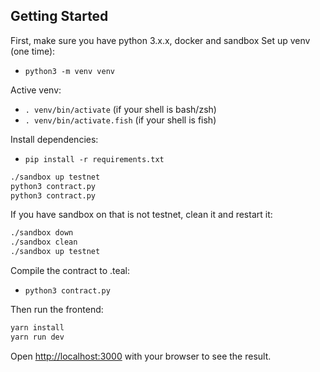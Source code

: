 ## Getting Started

First, make sure you have python 3.x.x, docker and sandbox
Set up venv (one time):
 * `python3 -m venv venv`

Active venv:
 * `. venv/bin/activate` (if your shell is bash/zsh)
 * `. venv/bin/activate.fish` (if your shell is fish)

Install dependencies:
* `pip install -r requirements.txt`

```bash
./sandbox up testnet
python3 contract.py
python3 contract.py
```

If you have sandbox on that is not testnet, clean it and restart it:
```bash
./sandbox down
./sandbox clean
./sandbox up testnet
```

Compile the contract to .teal:
 * `python3 contract.py`

Then run the frontend:
```bash
yarn install
yarn run dev
```

Open [http://localhost:3000](http://localhost:3000) with your browser to see the result.
